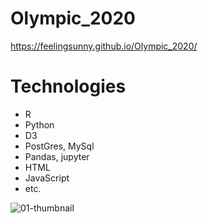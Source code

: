 # Olympic_2020

https://feelingsunny.github.io/Olympic_2020/

# Technologies
* R 
* Python
* D3
* PostGres, MySql
* Pandas, jupyter
* HTML
* JavaScript
* etc. 

![01-thumbnail](https://user-images.githubusercontent.com/49255104/71628223-87c67e00-2bbc-11ea-8317-90dde8a08801.png)

